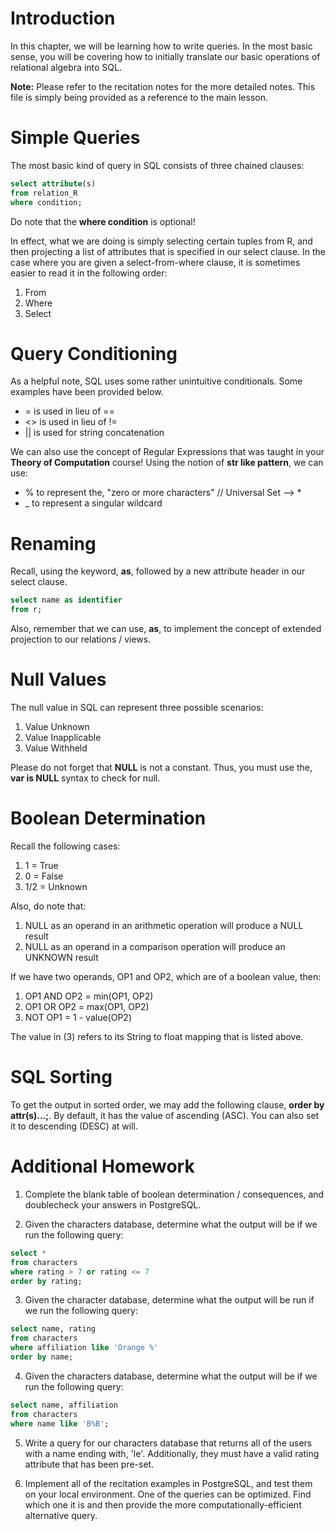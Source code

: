 # Introduction

In this chapter, we will be learning how to write queries. 
In the most basic sense, you will be covering how to initially translate our basic operations of relational algebra into SQL.

**Note:** Please refer to the recitation notes for the more detailed notes. This file is simply being provided as a reference to the main lesson.

# Simple Queries

The most basic kind of query in SQL consists of three chained clauses:
```sql
select attribute(s)
from relation_R
where condition; 
```

Do note that the **where condition** is optional!

In effect, what we are doing is simply selecting certain tuples from R, and then projecting a list of attributes that is specified in our select clause. 
In the case where you are given a select-from-where clause, it is sometimes easier to read it in the following order:
1. From
2. Where
3. Select

# Query Conditioning 

As a helpful note, SQL uses some rather unintuitive conditionals. Some examples have been provided below.
* = is used in lieu of == 
* <> is used in lieu of != 
* || is used for string concatenation

We can also use the concept of Regular Expressions that was taught in your **Theory of Computation** course!
Using the notion of **str like pattern**, we can use:
* % to represent the, "zero or more characters" // Universal Set --> * 
* _ to represent a singular wildcard

# Renaming 
Recall, using the keyword, **as**, followed by a new attribute header in our select clause. 
```sql
select name as identifier 
from r;
```

Also, remember that we can use, **as**, to implement the concept of extended projection to our relations / views.

# Null Values 
The null value in SQL can represent three possible scenarios:
1. Value Unknown
2. Value Inapplicable 
3. Value Withheld

Please do not forget that **NULL** is not a constant. Thus, you must use the, **var is NULL** syntax to check for null. 

# Boolean Determination

Recall the following cases:
1. 1 = True 
2. 0 = False 
3. 1/2 = Unknown

Also, do note that:
1. NULL as an operand in an arithmetic operation will produce a NULL result
2. NULL as an operand in a comparison operation will produce an UNKNOWN result

If we have two operands, OP1 and OP2, which are of a boolean value, then:
1. OP1 AND OP2 = min(OP1, OP2)
2. OP1 OR OP2 = max(OP1, OP2)
3. NOT OP1 = 1 - value(OP2)

The value in (3) refers to its String to float mapping that is listed above.

# SQL Sorting 

To get the output in sorted order, we may add the following clause, **order by attr(s)...;**. By default, it has the value of ascending (ASC). You can also set it to descending (DESC) at will.

# Additional Homework 

1. Complete the blank table of boolean determination / consequences, and doublecheck your answers in PostgreSQL.

2. Given the characters database, determine what the output will be if we run the following query:

```sql
select * 
from characters 
where rating > 7 or rating <= 7
order by rating;
```

3. Given the character database, determine what the output will be run if we run the following query:
```sql
select name, rating 
from characters
where affiliation like 'Orange %'
order by name;
```

4. Given the characters database, determine what the output will be if we run the following query:
```sql
select name, affiliation
from characters 
where name like 'B%B';
```

5. Write a query for our characters database that returns all of the users with a name ending with, 'le'. Additionally, they must have a valid rating attribute that has been pre-set.

6. Implement all of the recitation examples in PostgreSQL, and test them on your local environment. One of the queries can be optimized. Find which one it is and then provide the more computationally-efficient alternative query.  
